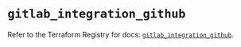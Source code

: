 # `gitlab_integration_github`

Refer to the Terraform Registry for docs: [`gitlab_integration_github`](https://registry.terraform.io/providers/gitlabhq/gitlab/17.11.0/docs/resources/integration_github).

